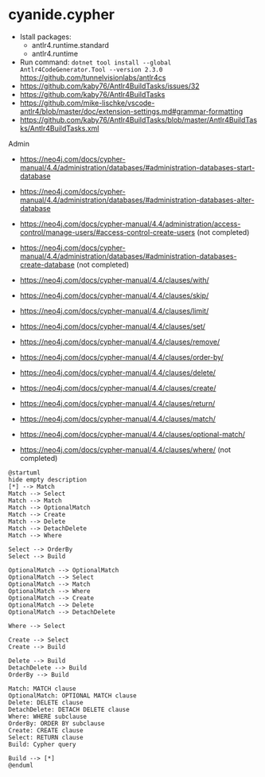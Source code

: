 # cyanide.cypher

- Istall packages:
  - antlr4.runtime.standard
  - antlr4.runtime
- Run command: `dotnet tool install --global Antlr4CodeGenerator.Tool --version 2.3.0`
  https://github.com/tunnelvisionlabs/antlr4cs
- https://github.com/kaby76/Antlr4BuildTasks/issues/32
- https://github.com/kaby76/Antlr4BuildTasks
- https://github.com/mike-lischke/vscode-antlr4/blob/master/doc/extension-settings.md#grammar-formatting
- https://github.com/kaby76/Antlr4BuildTasks/blob/master/Antlr4BuildTasks/Antlr4BuildTasks.xml

Admin
- https://neo4j.com/docs/cypher-manual/4.4/administration/databases/#administration-databases-start-database
- https://neo4j.com/docs/cypher-manual/4.4/administration/databases/#administration-databases-alter-database
- https://neo4j.com/docs/cypher-manual/4.4/administration/access-control/manage-users/#access-control-create-users (not completed)
- https://neo4j.com/docs/cypher-manual/4.4/administration/databases/#administration-databases-create-database (not completed)

- https://neo4j.com/docs/cypher-manual/4.4/clauses/with/
- https://neo4j.com/docs/cypher-manual/4.4/clauses/skip/
- https://neo4j.com/docs/cypher-manual/4.4/clauses/limit/
- https://neo4j.com/docs/cypher-manual/4.4/clauses/set/
- https://neo4j.com/docs/cypher-manual/4.4/clauses/remove/
- https://neo4j.com/docs/cypher-manual/4.4/clauses/order-by/
- https://neo4j.com/docs/cypher-manual/4.4/clauses/delete/
- https://neo4j.com/docs/cypher-manual/4.4/clauses/create/
- https://neo4j.com/docs/cypher-manual/4.4/clauses/return/
- https://neo4j.com/docs/cypher-manual/4.4/clauses/match/
- https://neo4j.com/docs/cypher-manual/4.4/clauses/optional-match/
- https://neo4j.com/docs/cypher-manual/4.4/clauses/where/ (not completed)

```
@startuml
hide empty description
[*] --> Match
Match --> Select
Match --> Match
Match --> OptionalMatch
Match --> Create
Match --> Delete
Match --> DetachDelete
Match --> Where

Select --> OrderBy
Select --> Build

OptionalMatch --> OptionalMatch
OptionalMatch --> Select
OptionalMatch --> Match
OptionalMatch --> Where
OptionalMatch --> Create
OptionalMatch --> Delete
OptionalMatch --> DetachDelete

Where --> Select

Create --> Select
Create --> Build

Delete --> Build
DetachDelete --> Build
OrderBy --> Build

Match: MATCH clause
OptionalMatch: OPTIONAL MATCH clause
Delete: DELETE clause
DetachDelete: DETACH DELETE clause
Where: WHERE subclause
OrderBy: ORDER BY subclause
Create: CREATE clause
Select: RETURN clause
Build: Cypher query

Build --> [*]
@enduml
```